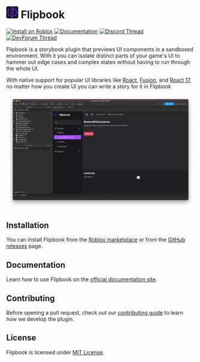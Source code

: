 # <img src="img/FlipbookIcon.png" alt="Plugin icon" height="32" /> Flipbook

[![Install on Roblox](https://img.shields.io/badge/%20-Install%20on%20Roblox-00A2FF?logo=robloxstudio&logoColor=fff)](https://create.roblox.com/store/asset/8517129161/flipbook)
[![Documentation](https://img.shields.io/badge/%20-Documentation-3ECC5F?logo=docusaurus&logoColor=fff)](https://flipbook-labs.github.io/flipbook)
[![Discord Thread](https://img.shields.io/badge/%20-Discord%20Thread-%235865F2?logo=discord&logoColor=fff)](https://discord.com/channels/385151591524597761/1063913358740443336/1063913358740443336)
[![DevForum Thread](https://img.shields.io/badge/%20-DevForum%20Thread-%23000?logo=roblox)](https://devforum.roblox.com/t/flipbook-%E2%80%94-storybook-plugin-for-roblox-ui/2184387)


Flipbook is a storybook plugin that previews UI components in a sandboxed environment. With it you can isolate distinct parts of your game's UI to hammer out edge cases and complex states without having to run through the whole UI.

With native support for popular UI libraries like [Roact](https://github.com/roblox/roact), [Fusion](https://github.com/Elttob/Fusion), and [Roact 17](https://github.com/grilme99/CorePackages#roact17), no matter how you create UI you can write a story for it in Flipbook

![Screenshot of Flipbook showing off the ButtonWithControls story](docs/static/img/main-screenshot.png)

## Installation

You can install Flipbook from the [Roblox marketplace](https://www.roblox.com/library/8517129161) or from the [GitHub releases](https://github.com/flipbook-labs/flipbook/releases) page.

## Documentation

Learn how to use Flipbook on the [official documentation site](https://flipbook-labs.github.io/flipbook/).

## Contributing

Before opening a pull request, check out our [contributing guide](https://flipbook-labs.github.io/flipbook/docs/contributing/onboarding) to learn how we develop the plugin.

## License

Flipbook is licensed under [MIT License](LICENSE).
